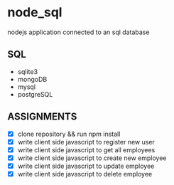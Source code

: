 # node_sql
 nodejs application connected to an sql database

## SQL

- sqlite3
- mongoDB
- mysql
- postgreSQL

## ASSIGNMENTS

- [x] clone repository && run npm install
- [x] write client side javascript to register new user
- [x] write client side javascript to get all employees
- [x] write client side javascript to create new employee
- [x] write client side javascript to update employee
- [x] write client side javascript to delete employee
